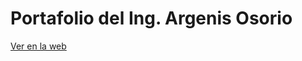 # Portafolio del Ing. Argenis Osorio

<a href="https://argenisosorio.github.io/portafolio/">Ver en la web</a>